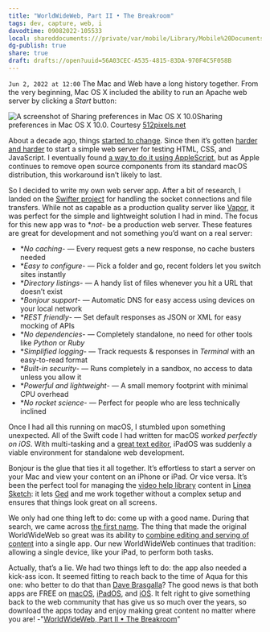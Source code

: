 ```yaml
---
title: "WorldWideWeb, Part II • The Breakroom"
tags: dev, capture, web, i
davodtime: 09082022-105533
local: shareddocuments:///private/var/mobile/Library/Mobile%20Documents/iCloud~md~obsidian/Documents/OBSHIDDIAN/drafts/56A03CEC-A535-4815-83DA-970F4C5F058B.md
dg-publish: true
share: true
draft: drafts://open?uuid=56A03CEC-A535-4815-83DA-970F4C5F058B
---
```

`Jun 2, 2022 at 12:00`
The Mac and Web have a long history together. From the very beginning, Mac OS X included the ability to run an Apache web server by clicking a _Start_ button:

![A screenshot of Sharing preferences in Mac OS X 10.0](https://blog.iconfactory.com/wp-content/uploads/2022/05/682224DF-5466-49CE-A1FD-748854DD7436.png)Sharing preferences in Mac OS X 10.0. Courtesy [512pixels.net](https://512pixels.net/projects/aqua-screenshot-library/mac-os-x-10-0-cheetah/)

About a decade ago, things [started to change](https://web.archive.org/web/20120730020438/https://support.apple.com/kb/HT5230). Since then it’s gotten [harder and harder](https://twitter.com/chockenberry/status/1511388397855645703) to start a simple web server for testing HTML, CSS, and JavaScript. I eventually found [a way to do it using AppleScript](https://gist.github.com/chockenberry/9a2b72c7a3d324f9d306e98d5259821d), but as Apple continues to remove open source components from its standard macOS distribution, this workaround isn’t likely to last.

So I decided to write my own web server app. After a bit of research, I landed on the [Swifter project](https://github.com/httpswift/swifter) for handling the socket connections and file transfers. While not as capable as a production quality server like [Vapor](https://vapor.codes), it was perfect for the simple and lightweight solution I had in mind. 
The focus for this new app was to **not*- be a production web server. These features are great for development and not something you’d want on a real server:
  
  - **No caching*- — Every request gets a new response, no cache busters needed
  - **Easy to configure*- — Pick a folder and go, recent folders let you switch sites instantly
  - **Directory listings*- — A handy list of files whenever you hit a URL that doesn’t exist
  - **Bonjour support*- — Automatic DNS for easy access using devices on your local network
  - **REST friendly*- — Set default responses as JSON or XML for easy mocking of APIs
  - **No dependencies*- — Completely standalone, no need for other tools like _Python_ or _Ruby_
  - **Simplified logging*- — Track requests & responses in _Terminal_ with an easy-to-read format
  - **Built-in security*- — Runs completely in a sandbox, no access to data unless you allow it
  - **Powerful and lightweight*- — A small memory footprint with minimal CPU overhead
  - **No rocket science*- — Perfect for people who are less technically inclined

Once I had all this running on macOS, I stumbled upon something unexpected. All of the Swift code I had written for macOS _worked perfectly on iOS_. With multi-tasking and a [great text editor](https://runestone.app), iPadOS was suddenly a viable environment for standalone web development. 

Bonjour is the glue that ties it all together. It’s effortless to start a server on your Mac and view your content on an iPhone or iPad. Or vice versa. It’s been the perfect tool for managing the [video help library](https://linea-app.com/media/features-help.mp4) content in [Linea Sketch](https://linea-app.com): it lets [Ged](https://twitter.com/gedeon) and me work together without a complex setup and ensures that things look great on all screens.

We only had one thing left to do: come up with a good name. During that search, we came across [the first name](http://info.cern.ch/NextBrowser1.html). The thing that made the original WorldWideWeb so great was its ability to [combine editing and serving of content](https://worldwideweb.cern.ch) into a single app. Our new WorldWideWeb continues that tradition: allowing a single device, like your iPad, to perform both tasks.

Actually, that’s a lie. We had two things left to do: the app also needed a kick-ass icon. It seemed fitting to reach back to the time of Aqua for this one: who better to do that than [Dave Brasgalla](https://freeware.iconfactory.com/preview/woa1)?
The good news is that both apps are FREE on [macOS](https://apps.apple.com/us/app/worldwideweb-desktop/id1621370168), [iPadOS](https://apps.apple.com/us/app/worldwideweb-mobile/id1623006812), and [iOS](https://apps.apple.com/us/app/worldwideweb-mobile/id1623006812). It felt right to give something back to the web community that has give us so much over the years, so download the apps today and enjoy making great content no matter where you are!
-"[WorldWideWeb, Part II • The Breakroom](https://blog.iconfactory.com/2022/06/worldwideweb-part-2/)"